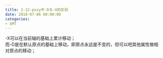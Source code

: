 ```yaml
---
title: 2-12-psxy中-D与-X的区别
date: 2018-07-06 00:00:00
categories:
- GMT
---
```

-X可以在当前轴的基础上累计移动；  
而-D是在默认原点的基础上移动，即原点永远是不变的，但可以吧其他属性做相对原点的移动；  

